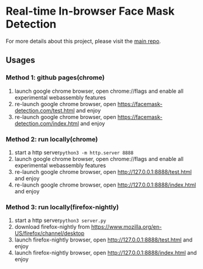 # Real-time In-browser Face Mask Detection

For more details about this project, please visit the [main repo](https://github.com/waittim/mask-detector).

## Usages
### Method 1: github pages(chrome)
1. launch google chrome browser, open chrome://flags and enable all experimental webassembly features
2. re-launch google chrome browser, open https://facemask-detection.com/test.html and enjoy
3. re-launch google chrome browser, open https://facemask-detection.com/index.html and enjoy

### Method 2: run locally(chrome)
1. start a http server`python3 -m http.server 8888`
2. launch google chrome browser, open chrome://flags and enable all experimental webassembly features
3. re-launch google chrome browser, open http://127.0.0.1:8888/test.html and enjoy
4. re-launch google chrome browser, open http://127.0.0.1:8888/index.html and enjoy

### Method 3: run locally(firefox-nightly)
1. start a http server`python3 server.py`
2. download firefox-nightly from https://www.mozilla.org/en-US/firefox/channel/desktop
3. launch firefox-nightly browser, open http://127.0.0.1:8888/test.html and enjoy
4. launch firefox-nightly browser, open http://127.0.0.1:8888/index.html and enjoy
